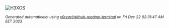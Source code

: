 <div align="justify">
<picture>
    <source media="(prefers-color-scheme: dark)" srcset="https://i.ibb.co/jD5Pgch/output-gif.gif">
    <source media="(prefers-color-scheme: light)" srcset="https://i.ibb.co/jD5Pgch/output-gif.gif">
    <img alt="H3XOS" src="https://i.ibb.co/jD5Pgch/output-gif.gif">
</picture>

<sub><i>Generated automatically using [x0rzavi/github-readme-terminal](https://github.com/x0rzavi/github-readme-terminal) on Fri Dec 22 02:31:47 AM EET 2023</i></sub>
</div>